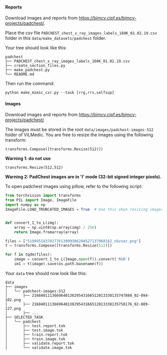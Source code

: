 
#### Reports
Download images and reports from https://bimcv.cipf.es/bimcv-projects/padchest/.

Place the csv file `PADCHEST_chest_x_ray_images_labels_160K_01.02.19.csv` folder in this 
`data/make_datasets/padchest` folder. 

Your tree should look like this:

``` 
padchest
├── PADCHEST_chest_x_ray_images_labels_160K_01.02.19.csv
├── create_section_files.py
├── make_padchest.py
└── README.md
```

Then run the command:

```
python make_mimic_cxr.py --task [rrg,rrs,selfsup]
```

#### Images
Download images and reports from https://bimcv.cipf.es/bimcv-projects/padchest/

The images must be stored in the root `data/images/padchest-images-512` folder of ViLMedic. 
You are free to resize the images using the following transform:
``` 
transforms.Compose([transforms.Resize(512)])        
```

**Warning 1: do not use**
```
transforms.Resize(512,512)
```

**Warning 2: PadChest images are in 'I' mode (32-bit signed integer pixels).**

To open padchest images using pillow, refer to the following script:


```python
from torchvision import transforms
from PIL import Image, ImageFile
import numpy as np
ImageFile.LOAD_TRUNCATED_IMAGES = True  # Use this when resizing images


def convert_I_to_L(img):
    array = np.uint8(np.array(img) / 256)
    return Image.fromarray(array)

files = ["51994518378277613909386204527137968162_nbvxez.png"]
t = transforms.Compose([transforms.Resize(512)])

for f in tqdm(files):
    image = convert_I_to_L(Image.open(f)).convert('RGB')
    im1 = t(image).save(os.path.basename(f))
```

Your `data` tree should now look like this:

```
data
├── images
│   └── padchest-images-512
│       ├── 216840111366964013829543166512013338135747880_02-094-102.png
│       ├── 216840111366964013829543166512013338135758176_02-089-127.png
│       ├── ...
├── SELECTED_TASK
│   └── padchest
│       ├── test.report.tok
│       ├── test.image.tok
│       ├── train.report.tok
│       ├── train.image.tok
│       ├── validate.report.tok
│       └── validate.image.tok
```

